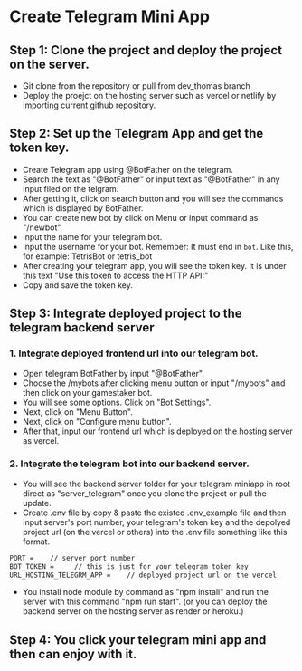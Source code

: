 # Create Telegram Mini App


## Step 1: Clone the project and deploy the project on the server.

- Git clone from the repository or pull from dev_thomas branch
- Deploy the proejct on the hosting server such as vercel or netlify by importing current github repository.


## Step 2: Set up the Telegram App and get the token key.

- Create Telegram app using @BotFather on the telegram.
- Search the text as "@BotFather" or input text as "@BotFather" in any input filed on the telgram.
- After getting it, click on search button and you will see the commands which is displayed by BotFather.
- You can create new bot by click on Menu or input command as "/newbot"
- Input the name for your telegram bot.
- Input the username for your bot. Remember: It must end in `bot`. Like this, for example: TetrisBot or tetris_bot
- After creating your telegram app, you will see the token key. It is under this text "Use this token to access the HTTP API:"
- Copy and save the token key.


## Step 3: Integrate deployed project to the telegram backend server

### 1. Integrate deployed frontend url into our telegram bot.
- Open telegram BotFather by input "@BotFather".
- Choose the /mybots after clicking menu button or input "/mybots" and then click on your gamestaker bot.
- You will see some options. Click on "Bot Settings".
- Next, click on "Menu Button".
- Next, click on "Configure menu button".
- After that, input our frontend url which is deployed on the hosting server as vercel.


### 2. Integrate the telegram bot into our backend server.  
- You will see the backend server folder for your telegram miniapp in root direct as "server_telegram" once you clone the project or pull the update.
- Create .env file by copy & paste the existed .env_example file and then input server's port number, your telegram's token key and the depolyed project url (on the vercel or others) into the .env file something like this format.
```bash
PORT =    // server port number
BOT_TOKEN =     // this is just for your telegram token key
URL_HOSTING_TELEGRM_APP =    // deployed project url on the vercel
```

- You install node module by command as "npm install" and run the server with this command "npm run start". (or you can deploy the backend server on the hosting server as render or heroku.)

## Step 4: You click your telegram mini app and then can enjoy with it.


